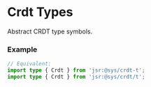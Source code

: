 # Crdt Types
Abstract CRDT type symbols.

### Example
```ts
// Equivalent:
import type { Crdt } from 'jsr:@sys/crdt-t';
import type { Crdt } from 'jsr:@sys/crdt/t';
```
